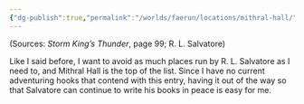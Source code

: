 ```yaml
---
{"dg-publish":true,"permalink":"/worlds/faerun/locations/mithral-hall/"}
---
```



(Sources: *Storm King’s Thunder*, page 99; R. L. Salvatore)

Like I said before, I want to avoid as much places run by R. L. Salvatore as I need to, and Mithral Hall is the top of the list. Since I have no current adventuring hooks that contend with this entry, having it out of the way so that Salvatore can continue to write his books in peace is easy for me.
